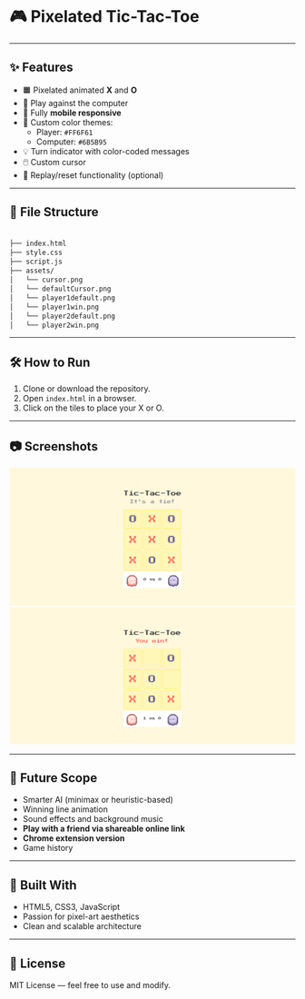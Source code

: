 ﻿# 🎮 Pixelated Tic-Tac-Toe
---

## ✨ Features

- 🟧 Pixelated animated **X** and **O**
- 🤖 Play against the computer
- 📱 Fully **mobile responsive**
- 🎨 Custom color themes:
  - Player: `#FF6F61`
  - Computer: `#6B5B95`
- 💡 Turn indicator with color-coded messages
- 🖱️ Custom cursor
- 🔁 Replay/reset functionality (optional)

---

## 📁 File Structure

```

├── index.html
├── style.css
├── script.js
├── assets/
│   └── cursor.png
│   └── defaultCursor.png
│   └── player1default.png
│   └── player1win.png
│   └── player2default.png
│   └── player2win.png
```
---

## 🛠 How to Run

1. Clone or download the repository.
2. Open `index.html` in a browser.
3. Click on the tiles to place your X or O.

---

## 📷 Screenshots


![Tie Game Board](./screenshots/tieScreenshot.png)
![Player-1 win Game Board](./screenshots/winScreenshot.png)

---

## 🚀 Future Scope

- Smarter AI (minimax or heuristic-based)
- Winning line animation
- Sound effects and background music
- **Play with a friend via shareable online link**
- **Chrome extension version**
- Game history

---

## 🧠 Built With

- HTML5, CSS3, JavaScript
- Passion for pixel-art aesthetics
- Clean and scalable architecture

---

## 📄 License

MIT License — feel free to use and modify.


